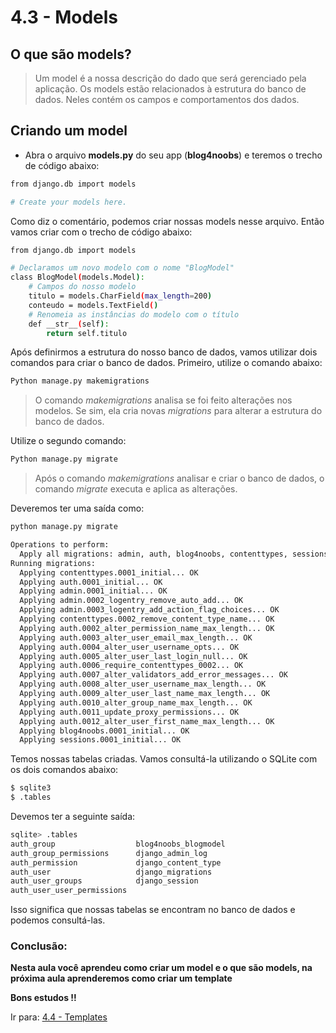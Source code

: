 # 4.3 - Models

## O que são models?

> Um model é a nossa descrição do dado que será gerenciado pela aplicação.
> Os models estão relacionados à estrutura do banco de dados. Neles contém os campos e comportamentos dos dados.

## Criando um model

- Abra o arquivo **models.py** do seu app (**blog4noobs**) e teremos o trecho de código abaixo:

```bash
from django.db import models

# Create your models here.
```

Como diz o comentário, podemos criar nossas models nesse arquivo. Então vamos criar com o trecho de código abaixo:

```bash
from django.db import models

# Declaramos um novo modelo com o nome "BlogModel"
class BlogModel(models.Model):
    # Campos do nosso modelo
    titulo = models.CharField(max_length=200)
    conteudo = models.TextField()
    # Renomeia as instâncias do modelo com o título
    def __str__(self):
        return self.titulo
```

Após definirmos a estrutura do nosso banco de dados, vamos utilizar dois comandos para criar o banco de dados.
Primeiro, utilize o comando abaixo:

```bash
Python manage.py makemigrations
```

> O comando *makemigrations* analisa se foi feito alterações nos modelos. Se sim, ela cria novas *migrations* para
> alterar a estrutura do banco de dados.

Utilize o segundo comando:

```bash
Python manage.py migrate
```

> Após o comando *makemigrations* analisar e criar o banco de dados, o comando *migrate* executa e aplica as alterações.

Deveremos ter uma saída como:

```bash
python manage.py migrate

Operations to perform:
  Apply all migrations: admin, auth, blog4noobs, contenttypes, sessions
Running migrations:
  Applying contenttypes.0001_initial... OK
  Applying auth.0001_initial... OK
  Applying admin.0001_initial... OK
  Applying admin.0002_logentry_remove_auto_add... OK
  Applying admin.0003_logentry_add_action_flag_choices... OK
  Applying contenttypes.0002_remove_content_type_name... OK
  Applying auth.0002_alter_permission_name_max_length... OK
  Applying auth.0003_alter_user_email_max_length... OK
  Applying auth.0004_alter_user_username_opts... OK
  Applying auth.0005_alter_user_last_login_null... OK
  Applying auth.0006_require_contenttypes_0002... OK
  Applying auth.0007_alter_validators_add_error_messages... OK
  Applying auth.0008_alter_user_username_max_length... OK
  Applying auth.0009_alter_user_last_name_max_length... OK
  Applying auth.0010_alter_group_name_max_length... OK
  Applying auth.0011_update_proxy_permissions... OK
  Applying auth.0012_alter_user_first_name_max_length... OK
  Applying blog4noobs.0001_initial... OK
  Applying sessions.0001_initial... OK
```

Temos nossas tabelas criadas. Vamos consultá-la utilizando o SQLite com os dois comandos abaixo:

```bash
$ sqlite3
$ .tables
```

Devemos ter a seguinte saída:

```bash
sqlite> .tables
auth_group                  blog4noobs_blogmodel
auth_group_permissions      django_admin_log
auth_permission             django_content_type
auth_user                   django_migrations
auth_user_groups            django_session
auth_user_user_permissions
```

Isso significa que nossas tabelas se encontram no banco de dados e podemos consultá-las.

### Conclusão:

**Nesta aula você aprendeu como criar um model e o que são models, na próxima aula aprenderemos como criar um template**

**Bons estudos !!**

Ir para: [4.4 - Templates](4-Templates.md)